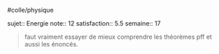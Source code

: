 #colle/physique

sujet:: Energie
note:: 12
satisfaction:: 5.5
semaine:: 17

> faut vraiment essayer de mieux comprendre les théorèmes pff
> et aussi les énoncés.

